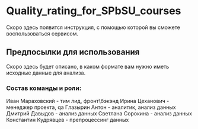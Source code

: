 # Quality_rating_for_SPbSU_courses
Скоро здесь появится инструкция, с помощью которой вы сможете воспользоваться сервисом.
## Предпосылки для использования
Скоро здесь будет описано, в каком формате вам нужно иметь исходные данные для анализа.
### Состав команды и роли:
Иван Мараховский - тим лид, фронт\бэкэнд
Ирина Цеханович - менеджер проекта, qa
Глазырин Антон - аналитик, анализ данных
Дмитрий Давыдов - анализ данных
Светлана Сорокина - анализ данных
Константин Кудрявцев - препроцессинг данных
